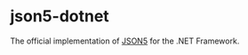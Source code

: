 # json5-dotnet

The official implementation of [JSON5](https://json5.github.io/json5-spec/) for
the .NET Framework.
